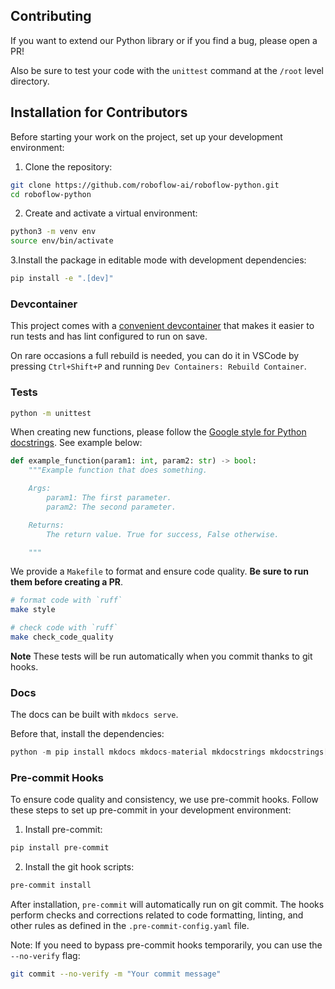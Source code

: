 
## Contributing

If you want to extend our Python library or if you find a bug, please open a PR!

Also be sure to test your code with the `unittest` command at the `/root` level directory.

## Installation for Contributors

Before starting your work on the project, set up your development environment:

1. Clone the repository:
```bash
git clone https://github.com/roboflow-ai/roboflow-python.git
cd roboflow-python
```

2. Create and activate a virtual environment:
```bash
python3 -m venv env
source env/bin/activate
```

3.Install the package in editable mode with development dependencies:
```bash
pip install -e ".[dev]"
```

### Devcontainer

This project comes with a [convenient devcontainer](https://www.loom.com/share/a183c4a351ed4700a79476fedf08ab9b) that makes it easier to run tests and has lint configured to run on save.

On rare occasions a full rebuild is needed, you can do it in VSCode by pressing `Ctrl+Shift+P` and running `Dev Containers: Rebuild Container`.

### Tests

```bash
python -m unittest
```

When creating new functions, please follow the [Google style for Python docstrings](https://sphinxcontrib-napoleon.readthedocs.io/en/latest/example_google.html). See example below:

```python
def example_function(param1: int, param2: str) -> bool:
    """Example function that does something.

    Args:
        param1: The first parameter.
        param2: The second parameter.

    Returns:
        The return value. True for success, False otherwise.

    """
```

We provide a `Makefile` to format and ensure code quality. **Be sure to run them before creating a PR**.

```bash
# format code with `ruff`
make style

# check code with `ruff`
make check_code_quality
```

**Note** These tests will be run automatically when you commit thanks to git hooks.

### Docs

The docs can be built with `mkdocs serve`.

Before that, install the dependencies:

```python
python -m pip install mkdocs mkdocs-material mkdocstrings mkdocstrings[python]
```

### Pre-commit Hooks

To ensure code quality and consistency, we use pre-commit hooks. Follow these steps to set up pre-commit in your development environment:

1. Install pre-commit:
```bash
pip install pre-commit
```

2. Install the git hook scripts:
```bash
pre-commit install
```

After installation, `pre-commit` will automatically run on git commit. The hooks perform checks and corrections related to code formatting, linting, and other rules as defined in the `.pre-commit-config.yaml` file.

Note: If you need to bypass pre-commit hooks temporarily, you can use the `--no-verify` flag:

```bash
git commit --no-verify -m "Your commit message"
```
